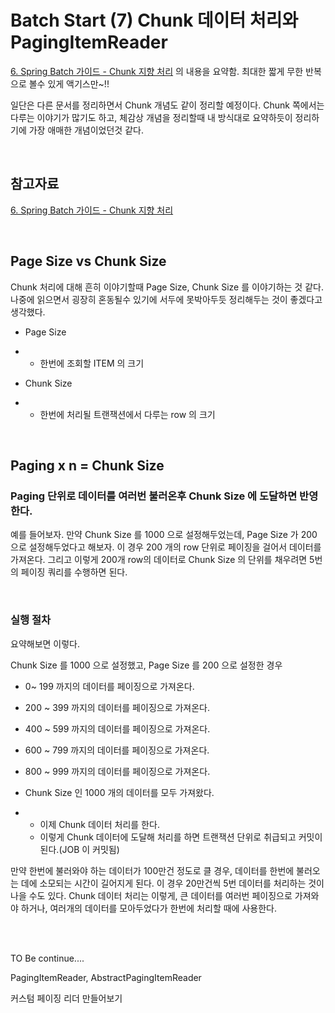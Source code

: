 # Batch Start (7) Chunk 데이터 처리와 PagingItemReader

[6. Spring Batch 가이드 - Chunk 지향 처리](https://jojoldu.tistory.com/331?category=902551) 의 내용을 요약함. 최대한 짧게 무한 반복으로 볼수 있게 액기스만~!!<br>

일단은 다른 문서를 정리하면서 Chunk 개념도 같이 정리할 예정이다. Chunk 쪽에서는 다루는 이야기가 많기도 하고, 체감상 개념을 정리할때 내 방식대로 요약하듯이 정리하기에 가장 애매한 개념이었던것 같다.

<br>

## 참고자료

[6. Spring Batch 가이드 - Chunk 지향 처리](https://jojoldu.tistory.com/331?category=902551)<br>

<br>

## Page Size vs Chunk Size

Chunk 처리에 대해 흔히 이야기할때 Page Size, Chunk Size 를 이야기하는 것 같다.  나중에 읽으면서 굉장히 혼동될수 있기에 서두에 못박아두듯 정리해두는 것이 좋겠다고 생각했다.

- Page Size

- - 한번에 조회할 ITEM 의 크기

- Chunk Size 

- - 한번에 처리될 트랜잭션에서 다루는 row 의 크기

<br>

## Paging x n = Chunk Size

### **Paging 단위로 데이터를 여러번 불러온후 Chunk Size 에 도달하면 반영한다.**

예를 들어보자. 만약 Chunk Size 를 1000 으로 설정해두었는데, Page Size 가 200 으로 설정해두었다고 해보자. 이 경우 200 개의 row 단위로 페이징을 걸어서 데이터를 가져온다. 그리고 이렇게 200개 row의 데이터로 Chunk Size 의 단위를 채우려면 5번의 페이징 쿼리를 수행하면 된다.<br>

<br>

### 실행 절차

요약해보면 이렇다.<br>

Chunk Size 를 1000 으로 설정했고, Page Size 를 200 으로 설정한 경우<br>

- 0~ 199 까지의 데이터를 페이징으로 가져온다.

- 200 ~ 399 까지의 데이터를 페이징으로 가져온다.

- 400 ~ 599 까지의 데이터를 페이징으로 가져온다.

- 600 ~ 799 까지의 데이터를 페이징으로 가져온다.

- 800 ~ 999 까지의 데이터를 페이징으로 가져온다.

- Chunk Size 인 1000 개의 데이터를 모두 가져왔다.

- - 이제 Chunk 데이터 처리를 한다.
  - 이렇게 Chunk 데이터에 도달해 처리를 하면 트랜잭션 단위로 취급되고 커밋이 된다.(JOB 이 커밋됨)

만약 한번에 불러와야 하는 데이터가 100만건 정도로 클 경우, 데이터를 한번에 불러오는 데에 소모되는 시간이 길어지게 된다. 이 경우 20만건씩 5번 데이터를 처리하는 것이 나을 수도 있다. Chunk 데이터 처리는 이렇게, 큰 데이터를 여러번 페이징으로 가져와야 하거나, 여러개의 데이터를 모아두었다가 한번에 처리할 때에 사용한다. <br>

<br>

<br>

TO Be continue....<br>

PagingItemReader, AbstractPagingItemReader<br>

커스텀 페이징 리더 만들어보기<br>

<br>

<br>